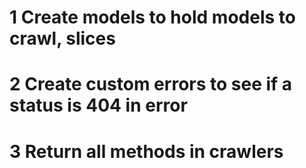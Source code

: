 # 1 Create models to hold models to crawl, slices

# 2 Create custom errors to see if a status is 404 in error

# 3 Return all methods in crawlers